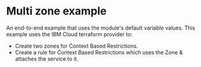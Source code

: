 # Multi zone example

An end-to-end example that uses the module's default variable values. This example uses the IBM Cloud terraform provider to:

 - Create two zones for Context Based Restrictions.
 - Create a rule for Context Based Restrictions which uses the Zone & attaches the service to it.
